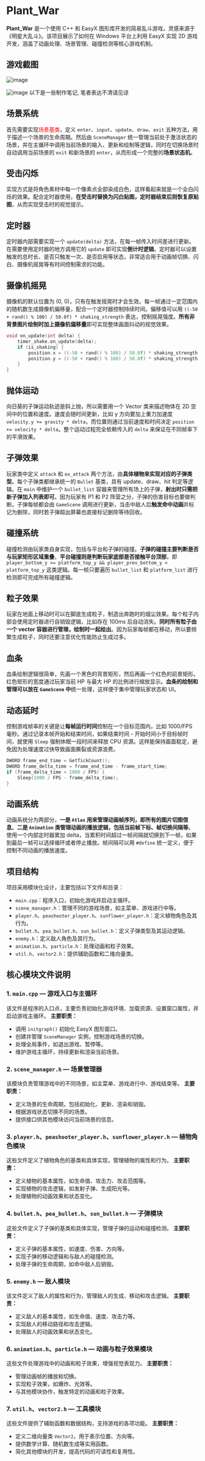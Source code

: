 # Plant_War
**Plant_War** 是一个使用 C++ 和 EasyX 图形库开发的简易乱斗游戏，灵感来源于《明星大乱斗》。该项目展示了如何在 Windows 平台上利用 EasyX 实现 2D 游戏开发，涵盖了动画处理、场景管理、碰撞检测等核心游戏机制。
## 游戏截图
![image](https://github.com/user-attachments/assets/bf574390-aafd-4901-948a-7d641e9c1799)

![image](https://github.com/user-attachments/assets/97f95c95-aa2b-452d-918f-6e7d41d08c6e)
以下是一些制作笔记, 笔者表达不清请见谅
## 场景系统
首先需要实现<font color="#ff0000">场景基类</font>，定义 `enter`、`input`、`update`、`draw`、`exit` 五种方法，用于描述一个场景的生命周期。然后由 `SceneManager` 统一管理当前处于激活状态的场景，并在主循环中调用当前场景的输入、更新和绘制等逻辑，同时在切换场景时自动调用当前场景的 `exit` 和新场景的 `enter`，从而形成一个完整的**场景状态机**。
## 受击闪烁
实现方式是将角色素材中每一个像素点全部染成白色，这样看起来就是一个全白闪烁的效果。配合定时器使用，**在受击时替换为闪白贴图，定时器结束后则恢复原贴图**，从而实现受击时的视觉提示。
## 定时器
定时器内部需要实现一个 `update(delta)` 方法，在每一帧传入时间差进行更新。在需要使用定时器的地方调用它的 `update` 即可实现**倒计时逻辑**。定时器可以设置触发的总时长、是否只触发一次、是否启用等状态，非常适合用于动画帧切换、闪白、摄像机摇晃等有时间控制需求的功能。
## 摄像机摇晃
摄像机的默认位置为 (0, 0)，只有在触发摇晃时才会生效。每一帧通过一定范围内的随机数生成摄像机偏移量，配合一个定时器控制持续时间。偏移值可以用 `((-50 + rand() % 100) / 50.0f) * shaking_strength` 表达，控制摇晃强度。**所有非背景图片绘制时加上摄像机偏移量**即可实现整体画面抖动的视觉效果。
```c
void on_update(int delta) {
	timer_shake.on_update(delta);
	if (is_shaking) {
		position.x = ((-50 + rand() % 100) / 50.0f) * shaking_strength;
		position.y = ((-50 + rand() % 100) / 50.0f) * shaking_strength;
	}
}
```
## 抛体运动
向日葵的子弹运动轨迹是斜上抛，所以需要用一个 Vector 类来描述物体在 2D 空间中的位置和速度。速度会随时间更新，比如 y 方向要加上重力加速度 `velocity.y += gravity * delta`，而位置则通过当前速度和时间决定 `position += velocity * delta`。整个运动过程完全依赖传入的 `delta` 来保证在不同帧率下的平滑效果。
## 子弹效果
玩家类中定义 `attack` 和 `ex_attack` 两个方法，由**具体植物来实现对应的子弹类型**。每个子弹类都继承统一的 `Bullet` 基类，具有 update、draw、hit 判定等逻辑。在 `main` 中维护一个 `bullet_list` 容器来管理所有场上的子弹，**射出时只需把新子弹加入列表即可**。因为玩家有 P1 和 P2 阵营之分，子弹的伤害目标也要做判断。子弹每帧都会由 `GameScene` 调用进行更新，当击中敌人后**触发命中动画**并标记为删除，同时若子弹超出屏幕也直接标记删除等待回收。
## 碰撞系统
碰撞检测由玩家类自身实现，包括与平台和子弹的碰撞。**子弹的碰撞主要判断是否与玩家矩形区域重叠**，**平台碰撞则是判断玩家底部是否接触平台顶部**，即 `player_bottom_y >= platform_top_y && player_prev_bottom_y < platform_top_y` 这类逻辑。每一帧只要遍历 `bullet_list` 和 `platform_list` 进行检测即可完成所有碰撞逻辑。
## 粒子效果
玩家在地面上移动时可以在脚底生成粒子，制造出奔跑时的烟尘效果。每个粒子内部会使用定时器进行自销毁逻辑，比如存在 100ms 后自动消失。**同时所有粒子由一个 vector 容器进行管理，绘制时一起绘出**。因为玩家每帧都在移动，所以要频繁生成粒子，同时还要注意优化性能防止生成过多。
## 血条
血条绘制逻辑很简单，先画一个黑色的背景矩形，然后再画一个红色的前景矩形。红色矩形的宽度通过玩家当前 HP 与最大 HP 的比例进行缩放显示。**血条的绘制和管理可以放在 `GameScene` 中**统一处理，这样便于集中管理玩家状态和 UI。
## 动态延时
控制游戏帧率的关键是让**每帧运行时间**控制在一个目标范围内，比如 1000/FPS 毫秒。通过记录本帧开始和结束时间，如果结束时间 - 开始时间小于目标帧时间，就使用 `Sleep` 强制休眠一段时间来释放 CPU 资源。这样能保持画面稳定，避免因为处理速度过快导致画面撕裂或资源浪费。
```c
DWORD frame_end_time = GetTickCount(); 
DWORD frame_delta_time = frame_end_time - frame_start_time; 
if (frame_delta_time < 1000 / FPS) { 
    Sleep(1000 / FPS - frame_delta_time); 
}
```
## 动画系统
动画系统分为两部分，**一是 `Atlas` 用来管理动画帧序列，即所有的图片切图信息**。**二是 `Animation` 类管理动画的播放逻辑，包括当前帧下标、帧切换间隔等**。使用一个内部定时器累加 delta，当累积时间超过一帧间隔就切换到下一帧，如果到最后一帧可以选择循环或者停止播放。帧间隔可以用 `#define` 统一定义，便于控制不同动画的播放速度。

## 项目结构
项目采用模块化设计，主要包括以下文件和目录：
- `main.cpp`：程序入口，初始化游戏并启动主循环。
- `scene_manager.h`：管理不同的游戏场景，如主菜单、游戏进行中等。
- `player.h`、`peashooter_player.h`、`sunflower_player.h`：定义植物角色及其行为。
- `bullet.h`、`pea_bullet.h`、`sun_bullet.h`：定义子弹类型及其运动逻辑。
- `enemy.h`：定义敌人角色及其行为。
- `animation.h`、`particle.h`：处理动画和粒子效果。
- `util.h`、`vector2.h`：提供辅助函数和二维向量类。
## 核心模块文件说明
### 1. `main.cpp` — 游戏入口与主循环
该文件是程序的入口点，主要负责初始化游戏环境、加载资源、设置窗口属性，并启动游戏主循环。
**主要职责：**
- 调用 `initgraph()` 初始化 EasyX 图形窗口。
- 创建并管理 `SceneManager` 实例，控制游戏场景的切换。
- 处理全局事件，如退出游戏、暂停等。
- 维护游戏主循环，持续更新和渲染当前场景。
    
### 2. `scene_manager.h` — 场景管理器
该模块负责管理游戏中的不同场景，如主菜单、游戏进行中、游戏结束等。
**主要职责：**
- 定义场景的生命周期，包括初始化、更新、渲染和销毁。
- 根据游戏状态切换不同的场景。
- 提供接口供其他模块访问当前场景的信息。
### 3. `player.h`、`peashooter_player.h`、`sunflower_player.h` — 植物角色模块
这些文件定义了植物角色的基类和具体实现，管理植物的属性和行为。
**主要职责：**
- 定义植物的基本属性，如生命值、攻击力、攻击范围等。
- 实现植物的攻击逻辑，如发射子弹、生成阳光等。
- 处理植物的动画效果和状态变化。
### 4. `bullet.h`、`pea_bullet.h`、`sun_bullet.h` — 子弹模块
这些文件定义了子弹的基类和具体实现，管理子弹的运动和碰撞检测。
**主要职责：**
- 定义子弹的基本属性，如速度、伤害、方向等。
- 实现子弹的移动逻辑和与敌人的碰撞检测。
- 处理子弹的生命周期，如命中敌人后销毁。
### 5. `enemy.h` — 敌人模块
该文件定义了敌人的属性和行为，管理敌人的生成、移动和攻击逻辑。
**主要职责：**
- 定义敌人的基本属性，如生命值、速度、攻击力等。
- 实现敌人的移动路径和攻击逻辑。
- 处理敌人的动画效果和状态变化。
### 6. `animation.h`、`particle.h` — 动画与粒子效果模块
这些文件处理游戏中的动画和粒子效果，增强视觉表现力。
**主要职责：**
- 管理动画帧的播放和切换。
- 实现粒子效果，如爆炸、光效等。
- 与其他模块协作，触发特定的动画和粒子效果。
### 7. `util.h`、`vector2.h` — 工具模块
这些文件提供了辅助函数和数据结构，支持游戏的各项功能。
**主要职责：**
- 定义二维向量类 `Vector2`，用于表示位置、方向等。
- 提供数学计算、随机数生成等实用函数。
- 简化其他模块的开发，提高代码的可读性和复用性。


